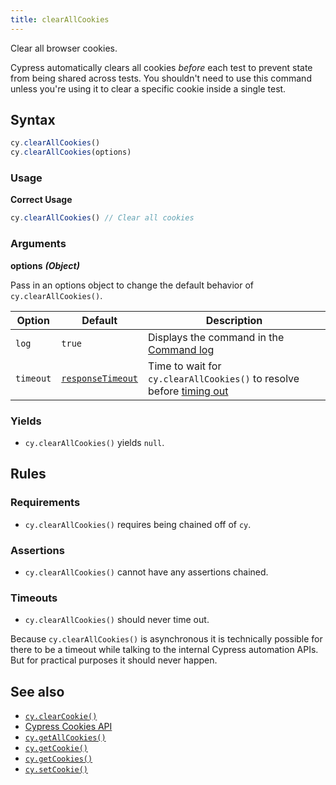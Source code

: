 ```yaml
---
title: clearAllCookies
---
```


Clear all browser cookies.

<Alert type="warning">

Cypress automatically clears all cookies _before_ each test to prevent state
from being shared across tests. You shouldn't need to use this command unless
you're using it to clear a specific cookie inside a single test.

</Alert>

## Syntax

```javascript
cy.clearAllCookies()
cy.clearAllCookies(options)
```

### Usage

**<Icon name="check-circle" color="green"></Icon> Correct Usage**

```javascript
cy.clearAllCookies() // Clear all cookies
```

### Arguments

**<Icon name="angle-right"></Icon> options** **_(Object)_**

Pass in an options object to change the default behavior of
`cy.clearAllCookies()`.

| Option    | Default                                                        | Description                                                                              |
| --------- | -------------------------------------------------------------- | ---------------------------------------------------------------------------------------- |
| `log`     | `true`                                                         | Displays the command in the [Command log](/guides/core-concepts/cypress-app#Command-Log) |
| `timeout` | [`responseTimeout`](/guides/references/configuration#Timeouts) | Time to wait for `cy.clearAllCookies()` to resolve before [timing out](#Timeouts)        |

### Yields [<Icon name="question-circle"/>](/guides/core-concepts/introduction-to-cypress#Subject-Management)

- `cy.clearAllCookies()` yields `null`.

## Rules

### Requirements [<Icon name="question-circle"/>](/guides/core-concepts/introduction-to-cypress#Chains-of-Commands)

- `cy.clearAllCookies()` requires being chained off of `cy`.

### Assertions [<Icon name="question-circle"/>](/guides/core-concepts/introduction-to-cypress#Assertions)

- `cy.clearAllCookies()` cannot have any assertions chained.

### Timeouts [<Icon name="question-circle"/>](/guides/core-concepts/introduction-to-cypress#Timeouts)

- `cy.clearAllCookies()` should never time out.

<Alert type="warning">

Because `cy.clearAllCookies()` is asynchronous it is technically possible for
there to be a timeout while talking to the internal Cypress automation APIs. But
for practical purposes it should never happen.

</Alert>

## See also

- [`cy.clearCookie()`](/api/commands/clearcookie)
- [Cypress Cookies API](/api/cypress-api/cookies)
- [`cy.getAllCookies()`](/api/commands/getallcookies)
- [`cy.getCookie()`](/api/commands/getcookie)
- [`cy.getCookies()`](/api/commands/getcookies)
- [`cy.setCookie()`](/api/commands/setcookie)
